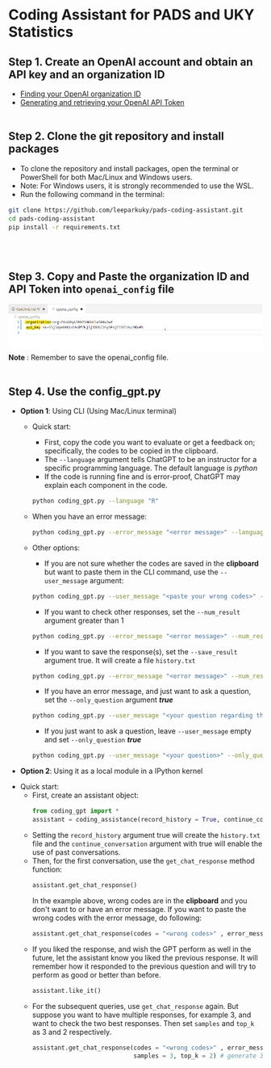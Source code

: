 # Coding Assistant for PADS and UKY Statistics



## Step 1. Create an OpenAI account and obtain an API key and an organization ID

* [Finding your OpenAI organization ID](https://platform.openai.com/account/org-settings)
* [Generating and retrieving your OpenAI API Token](https://platform.openai.com/account/api-keys)
<br><br>


## Step 2. Clone the git repository and install packages
* To clone the repository and install packages, open the terminal or PowerShell for both Mac/Linux and Windows users.
* Note: For Windows users, it is strongly recommended to use the WSL.
* Run the following command in the terminal:
```bash
git clone https://github.com/leeparkuky/pads-coding-assistant.git
cd pads-coding-assistant
pip install -r requirements.txt
```

<br><br>

## Step 3. Copy and Paste the organization ID and API Token into `openai_config` file
![example](openai_config.png)
**Note** : Remember to save the openai_config file.
<br><br>

## Step 4. Use the config_gpt.py

* **Option 1**: Using CLI (Using Mac/Linux terminal)
    - Quick start:
        - First, copy the code you want to evaluate or get a feedback on; specifically, the codes to be copied in the clipboard.
        - The `--language` argument tells ChatGPT to be an instructor for a specific programming language. The default language is *python*
        - If the code is running fine and is error-proof, ChatGPT may explain each component in the code.
        ```bash
        python coding_gpt.py --language "R"
        ```
    - When you have an error message:
        ```bash
        python coding_gpt.py --error_message "<error message>" --language "SAS"
        ```

    - Other options:
        - If you are not sure whether the codes are saved in the **clipboard** but want to paste them in the CLI command, use the `--user_message` argument:
        ```bash
        python coding_gpt.py --user_message "<paste your wrong codes>" --error_message "<error message>" --language SQL --num_result 2
        ```
        
        - If you want to check other responses, set the `--num_result` argument greater than 1
        ```bash
        python coding_gpt.py --error_message "<error message>" --num_result 2
        ```

        - If you want to save the response(s), set the `--save_result` argument true. It will create a file `history.txt`
        ```bash
        python coding_gpt.py --error_message "<error message>" --num_result 2 --save_result true
        ```

        - If you have an error message, and just want to ask a question, set the `--only_question` argument ***true***
        ```bash
        python coding_gpt.py --user_message "<your question regarding the error message>" --error_message "<error message>" --save_result true --only_question true
        ```

        - If you just want to ask a question,  leave `--user_message` empty and set `--only_question` ***true***
        ```bash
        python coding_gpt.py --user_message "<your question>" --only_question true
        ```

* **Option 2**: Using it as a local module in a IPython kernel
- Quick start:
    - First, create an assistant object:
        ```python
        from coding_gpt import *
        assistant = coding_assistance(record_history = True, continue_conversation = True) 
        ```
    - Setting the `record_history` argument true will create the `history.txt` file and the `continue_conversation` argument with true will enable the use of past conversations.
    - Then, for the first conversation, use the `get_chat_response` method function:
        ```python
        assistant.get_chat_response()
        ```
        In the example above, wrong codes are in the **clipboard** and you don't want to or have an error message.
        If you want to paste the wrong codes with the error message, do following:
        ```python
        assistant.get_chat_response(codes = "<wrong codes>" , error_message = "<error message>")
        ```
    - If you liked the response, and wish the GPT perform as well in the future, let the assistant know you liked the previous response. It will remember how it responded to the previous question and will try to perform as good or better than before.
        ```python
        assistant.like_it()
        ```
    - For the subsequent queries, use `get_chat_response` again. But suppose you want to have multiple responses, for example 3, and want to check the two best responses. Then set `samples` and `top_k` as 3 and 2 respectively. 
        ```python
        assistant.get_chat_response(codes = "<wrong codes>" , error_message = "<error message>",
                                    samples = 3, top_k = 2) # generate 3 responses and show 2 best responses
        ```
    


